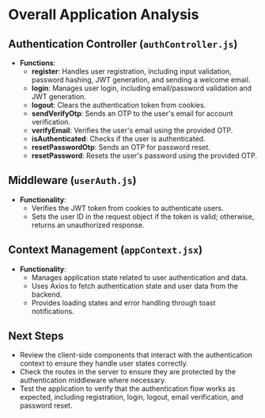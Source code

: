 # Overall Application Analysis

## Authentication Controller (`authController.js`)
- **Functions**:
  - **register**: Handles user registration, including input validation, password hashing, JWT generation, and sending a welcome email.
  - **login**: Manages user login, including email/password validation and JWT generation.
  - **logout**: Clears the authentication token from cookies.
  - **sendVerifyOtp**: Sends an OTP to the user's email for account verification.
  - **verifyEmail**: Verifies the user's email using the provided OTP.
  - **isAuthenticated**: Checks if the user is authenticated.
  - **resetPasswordOtp**: Sends an OTP for password reset.
  - **resetPassword**: Resets the user's password using the provided OTP.

## Middleware (`userAuth.js`)
- **Functionality**: 
  - Verifies the JWT token from cookies to authenticate users.
  - Sets the user ID in the request object if the token is valid; otherwise, returns an unauthorized response.

## Context Management (`appContext.jsx`)
- **Functionality**:
  - Manages application state related to user authentication and data.
  - Uses Axios to fetch authentication state and user data from the backend.
  - Provides loading states and error handling through toast notifications.

## Next Steps
- Review the client-side components that interact with the authentication context to ensure they handle user states correctly.
- Check the routes in the server to ensure they are protected by the authentication middleware where necessary.
- Test the application to verify that the authentication flow works as expected, including registration, login, logout, email verification, and password reset.
